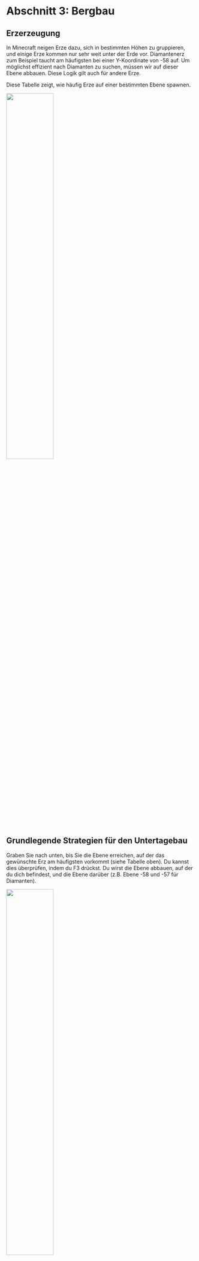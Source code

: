 # Abschnitt 3: Bergbau

## Erzerzeugung

In Minecraft neigen Erze dazu, sich in bestimmten Höhen zu gruppieren, und einige Erze kommen nur sehr weit unter der Erde vor. Diamantenerz zum Beispiel taucht am häufigsten bei einer Y-Koordinate von -58 auf. Um möglichst effizient nach Diamanten zu suchen, müssen wir auf dieser Ebene abbauen. Diese Logik gilt auch für andere Erze.

Diese Tabelle zeigt, wie häufig Erze auf einer bestimmten Ebene spawnen.

<img src="images/section_3/ore_distribution.jpeg" style="width:50%">

## Grundlegende Strategien für den Untertagebau

Graben Sie nach unten, bis Sie die Ebene erreichen, auf der das gewünschte Erz am häufigsten vorkommt (siehe Tabelle oben). Du kannst dies überprüfen, indem du F3 drückst. Du wirst die Ebene abbauen, auf der du dich befindest, und die Ebene darüber (z.B. Ebene -58 und -57 für Diamanten).

<img src="images/section_3/stair_down.png" style="width:50%">

Verwenden Sie die Taste F3, um zu wissen, auf welcher Stufe Sie sich befinden.

<img src="images/section_3/f3_y_level.png" style="width:50%">

Erstellen Sie einen offenen Arbeitsbereich, in dem Sie Truhen, Öfen und Beleuchtung unterbringen können. Dies wird als unterirdische Basis für die Lagerung von Vorräten und abgebautem Erz dienen. Unsere Minenschächte werden von diesem zentralen Bereich abzweigen.

<img src="images/section_3/work_area.png" style="width:50%">

Eine effiziente Abbaustrategie besteht darin, 3 Blöcke vorwärts zu graben, dann 5 Blöcke zu beiden Seiten auszugraben und das Ganze zu wiederholen, wie in der Abbildung unten gezeigt. Auf diese Weise erhalten wir die höchste Anzahl von Blöcken mit der geringsten Anzahl von Schächten. Die Fackeln sollten alle 7 Blöcke entlang unseres Schachts platziert werden. Bei einem größeren Abstand könnten die Mobs in der Mitte spawnen. Bei einem geringeren Abstand würden wir mehr Fackeln als nötig verwenden. Versuchen Sie, alle Fackeln auf einer Seite zu platzieren. Wenn du dich verirrst, zeigen dir die Fackeln, in welche Richtung du gegraben hast.

<img src="images/section_3/mining_method.png" style="width:50%">

Wenn du lange genug schürfst, wirst du sicher einige gute Erzadern finden!

<img src="images/section_3/diamonds.png" style="width:50%">

## Oberirdischer Abbau

Wie Sie aus der Tabelle ersehen können, spawnen einige Erze am häufigsten bei hohen Y-Koordinaten. Das liegt daran, dass sie in Bergen entstehen. Der Abbau in Gebirgsbiomen und der Abbau von sichtbaren Erzen kann eine sicherere Alternative zum unterirdischen Abbau sein.

Finde ein Gebirgsbiom, indem du es erkundest, bis du einen Berg siehst (denke daran, genügend Nahrung mitzunehmen). Du kannst dein Biom überprüfen, indem du F3 drückst. Eine Liste der Bergbiome findest du [hier](https://minecraft.fandom.com/wiki/Mountains) (https://minecraft.fandom.com/wiki/Mountains).

<img src="images/section_3/f3_biome.png" style="width:50%">

Wenn du einen guten Berg findest, wirst du sehen, dass er eine Menge Erz liefern kann!

<img src="images/section_3/mountain_ore.png" style="width:50%">
